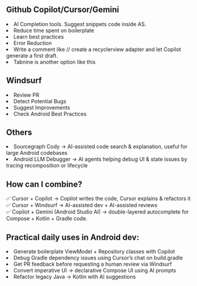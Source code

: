 ## Github Copilot/Cursor/Gemini
<ui>
  <li>AI Completion tools. Suggest snippets code inside AS.</li>
  <li>Reduce time spent on boilerplate</li>
  <li>Learn best practices</li>
  <li>Error Reduction</li>
  <li>Write a comment like // create a recyclerview adapter and let Copilot generate a first draft.</li>
  <li>Tabnine is another option like this</li>
</ui>

## Windsurf
<ui>
  <li>Review PR</li>
  <li>Detect Potential Bugs</li>
  <li>Suggest Improvements</li>
  <li>Check Android Best Practices</li>
</ui>

## Others
<ui>
    <li>Sourcegraph Cody -> AI-assisted code search & explanation, useful for large Android codebases</li>
    <li>Android LLM Debugger -> AI agents helping debug UI & state issues by tracing recomposition or lifecycle</li>
</ui>

## How can I combine?
✅ Cursor + Copilot → Copilot writes the code, Cursor explains & refactors it<br>
✅ Cursor + Windsurf → AI-assisted dev + AI-assisted reviews<br>
✅ Copilot + Gemini (Android Studio AI) → double-layered autocomplete for Compose + Kotlin + Gradle code.<br>

## Practical daily uses in Android dev:
<ui>
  <li>Generate boilerplate ViewModel + Repository classes with Copilot</li>
  <li>Debug Gradle dependency issues using Cursor’s chat on build.gradle</li>
  <li>Get PR feedback before requesting a human review via Windsurf</li>
  <li>Convert imperative UI → declarative Compose UI using AI prompts</li>
  <li>Refactor legacy Java → Kotlin with AI suggestions</li>
</ui>
